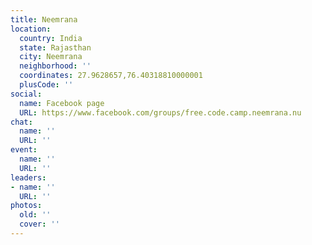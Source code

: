 ```yaml
---
title: Neemrana
location:
  country: India
  state: Rajasthan
  city: Neemrana
  neighborhood: ''
  coordinates: 27.9628657,76.40318810000001
  plusCode: ''
social:
  name: Facebook page
  URL: https://www.facebook.com/groups/free.code.camp.neemrana.nu
chat:
  name: ''
  URL: ''
event:
  name: ''
  URL: ''
leaders:
- name: ''
  URL: ''
photos:
  old: ''
  cover: ''
---
```

